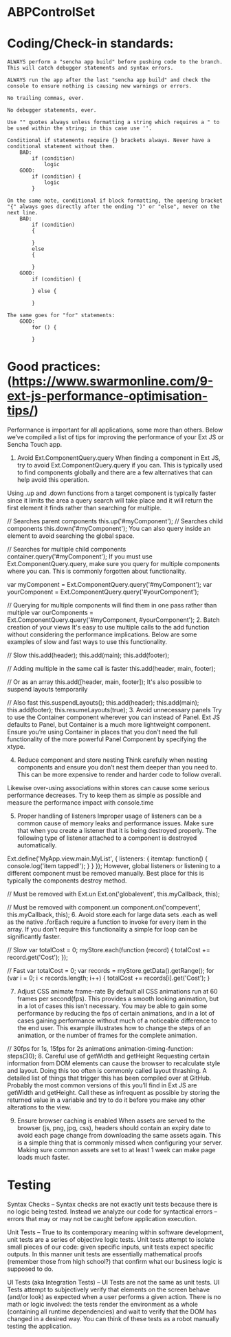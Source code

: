 # ABPControlSet

# Coding/Check-in standards:

    ALWAYS perform a "sencha app build" before pushing code to the branch. This will catch debugger statements and syntax errors.

    ALWAYS run the app after the last "sencha app build" and check the console to ensure nothing is causing new warnings or errors.

    No trailing commas, ever.

    No debugger statements, ever.

    Use "" quotes always unless formatting a string which requires a " to be used within the string; in this case use ''.

    Conditional if statements require {} brackets always. Never have a conditional statement without them.
        BAD:
            if (condition)
                logic
        GOOD:
            if (condition) {
                logic
            }

    On the same note, conditional if block formatting, the opening bracket "{" always goes directly after the ending ")" or "else", never on the next line.
        BAD:
            if (condition)
            {

            }
            else
            {

            }
        GOOD:
            if (condition) {

            } else {

            }

    The same goes for "for" statements:
        GOOD:
            for () {

            }

# Good practices: (https://www.swarmonline.com/9-ext-js-performance-optimisation-tips/)

Performance is important for all applications, some more than others. Below we’ve compiled a list of tips for improving the performance of your Ext JS or Sencha Touch app.

1. Avoid Ext.ComponentQuery.query
When finding a component in Ext JS, try to avoid Ext.ComponentQuery.query if you can. This is typically used to find components globally and there are a few alternatives that can help avoid this operation.

Using .up and .down functions from a target component is typically faster since it limits the area a query search will take place and it will return the first element it finds rather than searching for multiple.

// Searches parent components
this.up('#myComponent');
// Searches child components
this.down('#myComponent');
You can also query inside an element to avoid searching the global space.

// Searches for multiple child components
container.query('#myComponent');
If you must use Ext.ComponentQuery.query, make sure you query for multiple components where you can. This is commonly forgotten about functionality.

var myComponent = Ext.ComponentQuery.query('#myComponent');
var yourComponent = Ext.ComponentQuery.query('#yourComponent');

// Querying for multiple components will find them in one pass rather than multiple
var ourComponents = Ext.ComponentQuery.query('#myComponent, #yourComponent');
2. Batch creation of your views
It's easy to use multiple calls to the add function without considering the performance implications. Below are some examples of slow and fast ways to use this functionality.

// Slow
this.add(header);
this.add(main);
this.add(footer);

// Adding multiple in the same call is faster
this.add(header, main, footer);

// Or as an array
this.add([header, main, footer]);
It's also possible to suspend layouts temporarily

// Also fast
this.suspendLayouts();
this.add(header);
this.add(main);
this.add(footer);
this.resumeLayouts(true);
3. Avoid unnecessary panels
Try to use the Container component wherever you can instead of Panel. Ext JS defaults to Panel, but Container is a much more lightweight component. Ensure you’re using Container in places that you don’t need the full functionality of the more powerful Panel Component by specifying the xtype.

4. Reduce component and store nesting
Think carefully when nesting components and ensure you don’t nest them deeper than you need to. This can be more expensive to render and harder code to follow overall.

Likewise over-using associations within stores can cause some serious performance decreases. Try to keep them as simple as possible and measure the performance impact with console.time

5. Proper handling of listeners
Improper usage of listeners can be a common cause of memory leaks and performance issues. Make sure that when you create a listener that it is being destroyed properly. The following type of listener attached to a component is destroyed automatically.

Ext.define('MyApp.view.main.MyList', {
  listeners: {
    itemtap: function() {
      console.log('item tapped!');
    }
  }
});
However, global listeners or listening to a different component must be removed manually. Best place for this is typically the components destroy method.

// Must be removed with Ext.un
Ext.on('globalevent', this.myCallback, this);

// Must be removed with component.un
component.on('compevent', this.myCallback, this);
6. Avoid store.each for large data sets
.each as well as the native .forEach require a function to invoke for every item in the array. If you don’t require this functionality a simple for loop can be significantly faster.

// Slow
var totalCost = 0;
myStore.each(function (record) {
  totalCost += record.get('Cost');
});

// Fast
var totalCost = 0;
var records = myStore.getData().getRange();
for (var i = 0; i < records.length; i++) {
  totalCost += records[i].get('Cost');
}

7. Adjust CSS animate frame-rate
By default all CSS animations run at 60 frames per second(fps). This provides a smooth looking animation, but in a lot of cases this isn’t necessary. You may be able to gain some performance by reducing the fps of certain animations, and in a lot of cases gaining performance without much of a noticeable difference to the end user. This example illustrates how to change the steps of an animation, or the number of frames for the complete animation.

// 30fps for 1s, 15fps for 2s animations
animation-timing-function: steps(30);
8. Careful use of getWidth and getHeight
Requesting certain information from DOM elements can cause the browser to recalculate style and layout. Doing this too often is commonly called layout thrashing. A detailed list of things that trigger this has been compiled over at GitHub. Probably the most common versions of this you’ll find in Ext JS are getWidth and getHeight. Call these as infrequent as possible by storing the returned value in a variable and try to do it before you make any other alterations to the view.

9. Ensure browser caching is enabled
When assets are served to the browser (js, png, jpg, css), headers should contain an expiry date to avoid each page change from downloading the same assets again. This is a simple thing that is commonly missed when configuring your server. Making sure common assets are set to at least 1 week can make page loads much faster.




# Testing

Syntax Checks – Syntax checks are not exactly unit tests because there is no logic being tested. Instead we analyze our code for syntactical errors – errors that may or may not be caught before application execution.

Unit Tests – True to its contemporary meaning within software development, unit tests are a series of objective logic tests. Unit tests attempt to isolate small pieces of our code: given specific inputs, unit tests expect specific outputs. In this manner unit tests are essentially mathematical proofs (remember those from high school?) that confirm what our business logic is supposed to do.

UI Tests (aka Integration Tests) – UI Tests are not the same as unit tests. UI Tests attempt to subjectively verify that elements on the screen behave (and/or look) as expected when a user performs a given action. There is no math or logic involved: the tests render the environment as a whole (containing all runtime dependencies) and wait to verify that the DOM has changed in a desired way. You can think of these tests as a robot manually testing the application.